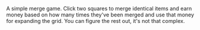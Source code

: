 A simple merge game. Click two squares to merge identical items and earn money based on how many times they've been merged and use that money for expanding the grid. You can figure the rest out, it's not that complex.
